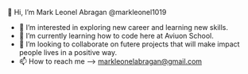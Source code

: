  👋 Hi, I’m Mark Leonel Abragan @markleonel1019
- 👀 I’m interested in exploring new career and learning new skills.
- 🌱 I’m currently learning how to code here at Aviuon School.   
- 💞️ I’m looking to collaborate on futere projects that will make impact people lives in a positive way. 
- 📫 How to reach me --> markleonelabragan@gmail.com